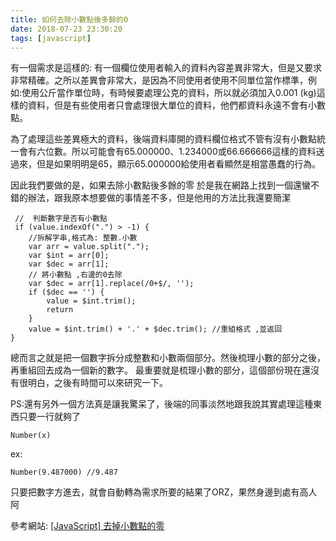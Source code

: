 ```yaml
---
title: 如何去除小數點後多餘的0
date: 2018-07-23 23:30:20
tags: [javascript]
---
```

有一個需求是這樣的:
有一個欄位使用者輸入的資料內容差異非常大，但是又要求非常精確。之所以差異會非常大，是因為不同使用者使用不同單位當作標準，例如:使用公斤當作單位時，有時候要處理公克的資料，所以就必須加入0.001 (kg)這樣的資料，但是有些使用者只會處理很大單位的資料，他們都資料永遠不會有小數點。

為了處理這些差異極大的資料，後端資料庫開的資料欄位格式不管有沒有小數點統一會有六位數。所以可能會有65.000000、1.234000或66.666666這樣的資料送過來，但是如果明明是65，顯示65.000000給使用者看顯然是相當愚蠢的行為。

因此我們要做的是，如果去除小數點後多餘的零
於是我在網路上找到一個還蠻不錯的辦法，跟我原本想要做的事情差不多，但是他用的方法比我還要簡潔

```
 //  判斷數字是否有小數點
 if (value.indexOf(".") > -1) {
    //拆解字串,格式為: 整數.小數
    var arr = value.split(".");
    var $int = arr[0];
    var $dec = arr[1];
    // 將小數點 ,右邊的0去除
    var $dec = arr[1].replace(/0+$/, '');
    if ($dec == '') {
        value = $int.trim();
        return
    }
    value = $int.trim() + '.' + $dec.trim(); //重組格式 ,並返回
}
```

總而言之就是把一個數字拆分成整數和小數兩個部分。然後梳理小數的部分之後，再重組回去成為一個新的數字。
最重要就是梳理小數的部分，這個部份現在還沒有很明白，之後有時間可以來研究一下。

PS:還有另外一個方法真是讓我驚呆了，後端的同事淡然地跟我說其實處理這種東西只要一行就夠了

```
Number(x)
```

ex:
```
Number(9.487000) //9.487
```
只要把數字方進去，就會自動轉為需求所要的結果了ORZ，果然身邊到處有高人阿

參考網站:
[[JavaScript] 去掉小數點的零](http://sendohlun.pixnet.net/blog/post/458509466-%5Bjavascript%5D-%E5%8E%BB%E6%8E%89%E5%B0%8F%E6%95%B8%E9%BB%9E%E7%9A%84%E9%9B%B6)